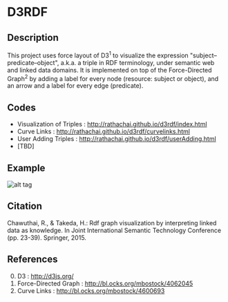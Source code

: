 # D3RDF

## Description
This project uses force layout of D3<sup>1</sup> to visualize the expression "subject–predicate–object", a.k.a. a triple in RDF terminology, under semantic web and linked data domains. It is implemented on top of the Force-Directed Graph<sup>2</sup> by adding a label for every node (resource: subject or object), and an arrow and a label for every edge (predicate).

## Codes
- Visualization of Triples : http://rathachai.github.io/d3rdf/index.html
- Curve Links : http://rathachai.github.io/d3rdf/curvelinks.html
- User Adding Triples : http://rathachai.github.io/d3rdf/userAdding.html
- [TBD]

## Example
![alt tag](https://raw.github.com/rathachai/d3rdf/master/images/simpletriples.png)

## Citation
Chawuthai, R., & Takeda, H.: Rdf graph visualization by interpreting linked data as knowledge. In Joint International Semantic Technology Conference (pp. 23-39). Springer, 2015.

## References
0. D3 : http://d3js.org/
0. Force-Directed Graph : http://bl.ocks.org/mbostock/4062045
0. Curve Links : http://bl.ocks.org/mbostock/4600693
